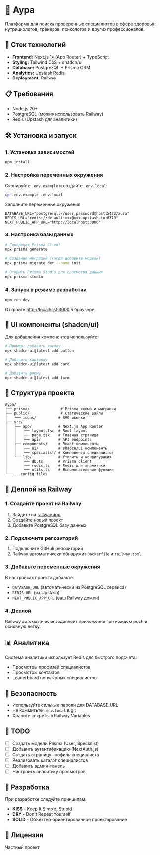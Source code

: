 # 🌟 Аура

Платформа для поиска проверенных специалистов в сфере здоровья: нутрициологов, тренеров, психологов и других профессионалов.

## 🚀 Стек технологий

- **Frontend:** Next.js 14 (App Router) + TypeScript
- **Styling:** Tailwind CSS + shadcn/ui
- **Database:** PostgreSQL + Prisma ORM
- **Analytics:** Upstash Redis
- **Deployment:** Railway

## 📋 Требования

- Node.js 20+
- PostgreSQL (можно использовать Railway)
- Redis (Upstash для аналитики)

## 🛠 Установка и запуск

### 1. Установка зависимостей

```bash
npm install
```

### 2. Настройка переменных окружения

Скопируйте `.env.example` и создайте `.env.local`:

```bash
cp .env.example .env.local
```

Заполните переменные окружения:

```env
DATABASE_URL="postgresql://user:password@host:5432/aura"
REDIS_URL="redis://default:xxx@xxx.upstash.io:6379"
NEXT_PUBLIC_APP_URL="http://localhost:3000"
```

### 3. Настройка базы данных

```bash
# Генерация Prisma Client
npx prisma generate

# Создание миграций (когда добавите модели)
npx prisma migrate dev --name init

# Открыть Prisma Studio для просмотра данных
npx prisma studio
```

### 4. Запуск в режиме разработки

```bash
npm run dev
```

Откройте [http://localhost:3000](http://localhost:3000) в браузере.

## 🎨 UI компоненты (shadcn/ui)

Для добавления компонентов используйте:

```bash
# Пример: добавить кнопку
npx shadcn-ui@latest add button

# Добавить карточку
npx shadcn-ui@latest add card

# Добавить форму
npx shadcn-ui@latest add form
```

## 📁 Структура проекта

```
Аура/
├── prisma/              # Prisma схема и миграции
├── public/              # Статические файлы
│   └── icons/          # SVG иконки
├── src/
│   ├── app/            # Next.js App Router
│   │   ├── layout.tsx  # Root layout
│   │   ├── page.tsx    # Главная страница
│   │   └── api/        # API endpoints
│   ├── components/     # React компоненты
│   │   ├── ui/         # shadcn/ui компоненты
│   │   └── specialist/ # Компоненты специалистов
│   └── lib/            # Утилиты и конфигурация
│       ├── db.ts       # Prisma client
│       ├── redis.ts    # Redis для аналитики
│       └── utils.ts    # Вспомогательные функции
└── ...config files
```

## 🚢 Деплой на Railway

### 1. Создайте проект на Railway

1. Зайдите на [railway.app](https://railway.app)
2. Создайте новый проект
3. Добавьте PostgreSQL базу данных

### 2. Подключите репозиторий

1. Подключите GitHub репозиторий
2. Railway автоматически обнаружит `Dockerfile` и `railway.toml`

### 3. Добавьте переменные окружения

В настройках проекта добавьте:
- `DATABASE_URL` (автоматически из PostgreSQL сервиса)
- `REDIS_URL` (из Upstash)
- `NEXT_PUBLIC_APP_URL` (ваш Railway домен)

### 4. Деплой

Railway автоматически задеплоит приложение при каждом push в основную ветку.

## 📊 Аналитика

Система аналитики использует Redis для быстрого подсчета:

- Просмотры профилей специалистов
- Просмотры контактов
- Leaderboard популярных специалистов

## 🔐 Безопасность

- Используйте сильные пароли для DATABASE_URL
- Не коммитьте `.env.local` в git
- Храните секреты в Railway Variables

## 📝 TODO

- [ ] Создать модели Prisma (User, Specialist)
- [ ] Добавить аутентификацию (NextAuth.js)
- [ ] Создать страницу профиля специалиста
- [ ] Реализовать каталог специалистов
- [ ] Добавить админ-панель
- [ ] Настроить аналитику просмотров

## 🤝 Разработка

При разработке следуйте принципам:

- **KISS** - Keep It Simple, Stupid
- **DRY** - Don't Repeat Yourself
- **SOLID** - Объектно-ориентированное проектирование

## 📄 Лицензия

Частный проект



